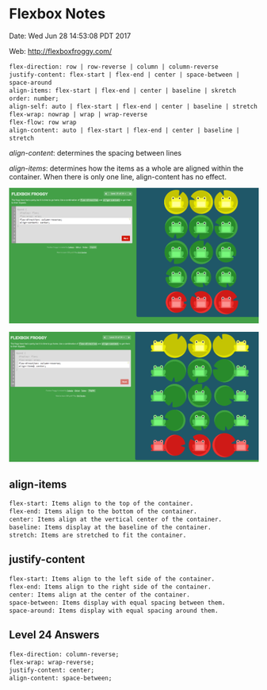 # Flexbox Notes
Date: Wed Jun 28 14:53:08 PDT 2017


Web: http://flexboxfroggy.com/

```
flex-direction: row | row-reverse | column | column-reverse
justify-content: flex-start | flex-end | center | space-between | space-around
align-items: flex-start | flex-end | center | baseline | skretch
order: number;
align-self: auto | flex-start | flex-end | center | baseline | stretch
flex-wrap: nowrap | wrap | wrap-reverse
flex-flow: row wrap
align-content: auto | flex-start | flex-end | center | baseline | stretch
```

*align-content*: determines the spacing between lines

*align-items*: determines how the items as a whole are aligned within the container. When there is only one line, align-content has no effect.

![](./align-content.png)

![](./align-items.png)



## align-items 

```
flex-start: Items align to the top of the container.
flex-end: Items align to the bottom of the container.
center: Items align at the vertical center of the container.
baseline: Items display at the baseline of the container.
stretch: Items are stretched to fit the container.
```

## justify-content 
 
```
flex-start: Items align to the left side of the container.
flex-end: Items align to the right side of the container.
center: Items align at the center of the container.
space-between: Items display with equal spacing between them.
space-around: Items display with equal spacing around them.
```

## Level 24 Answers
```
flex-direction: column-reverse;
flex-wrap: wrap-reverse;
justify-content: center;
align-content: space-between;
```
